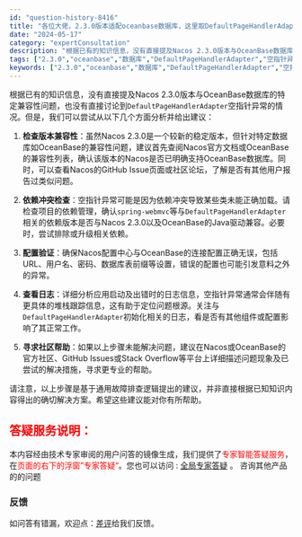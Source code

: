 ```yaml
---
id: "question-history-8416"
title: "各位大佬，2.3.0版本适配oceanbase数据库，这里取DefaultPageHandlerAdapter会出现空指针异常，有人遇到过吗？ nacos-opensource"
date: "2024-05-17"
category: "expertConsultation"
description: "根据已有的知识信息，没有直接提及Nacos 2.3.0版本与OceanBase数据库的特定兼容性问题，也没有直接讨论到`DefaultPageHandlerAdapter`空指针异常的情况。但是，我们可以尝试从以下几个方面分析并给出建议：1. **检查版本兼容性**：虽然Nacos 2.3.0是一个"
tags: ["2.3.0","oceanbase","数据库","DefaultPageHandlerAdapter","空指针异常"]
keywords: ["2.3.0","oceanbase","数据库","DefaultPageHandlerAdapter","空指针异常"]
---
```


根据已有的知识信息，没有直接提及Nacos 2.3.0版本与OceanBase数据库的特定兼容性问题，也没有直接讨论到`DefaultPageHandlerAdapter`空指针异常的情况。但是，我们可以尝试从以下几个方面分析并给出建议：

1. **检查版本兼容性**：虽然Nacos 2.3.0是一个较新的稳定版本，但针对特定数据库如OceanBase的兼容性问题，建议首先查阅Nacos官方文档或OceanBase的兼容性列表，确认该版本的Nacos是否已明确支持OceanBase数据库。同时，可以查看Nacos的GitHub Issue页面或社区论坛，了解是否有其他用户报告过类似问题。

2. **依赖冲突检查**：空指针异常可能是因为依赖冲突导致某些类未能正确加载。请检查项目的依赖管理，确认`spring-webmvc`等与`DefaultPageHandlerAdapter`相关的依赖版本是否与Nacos 2.3.0以及OceanBase的Java驱动兼容。必要时，尝试排除或升级相关依赖。

3. **配置验证**：确保Nacos配置中心与OceanBase的连接配置正确无误，包括URL、用户名、密码、数据库表前缀等设置，错误的配置也可能引发意料之外的异常。

4. **查看日志**：详细分析应用启动及出错时的日志信息，空指针异常通常会伴随有更具体的堆栈跟踪信息，这有助于定位问题根源。关注与`DefaultPageHandlerAdapter`初始化相关的日志，看是否有其他组件或配置影响了其正常工作。

5. **寻求社区帮助**：如果以上步骤未能解决问题，建议在Nacos或OceanBase的官方社区、GitHub Issues或Stack Overflow等平台上详细描述问题现象及已尝试的解决措施，寻求更专业的帮助。

请注意，以上步骤是基于通用故障排查逻辑提出的建议，并非直接根据已知知识内容得出的确切解决方案。希望这些建议能对你有所帮助。
## <font color="#FF0000">答疑服务说明：</font> 

本内容经由技术专家审阅的用户问答的镜像生成，我们提供了<font color="#FF0000">专家智能答疑服务</font>，在<font color="#FF0000">页面的右下的浮窗”专家答疑“</font>。您也可以访问 : [全局专家答疑](https://opensource.alibaba.com/chatBot) 。 咨询其他产品的的问题

### 反馈
如问答有错漏，欢迎点：[差评](https://ai.nacos.io/user/feedbackByEnhancerGradePOJOID?enhancerGradePOJOId=13638)给我们反馈。
